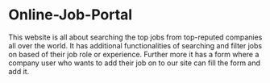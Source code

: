 # Online-Job-Portal
This website is all about searching the top jobs from top-reputed companies all over the world. It has additional functionalities of searching and filter jobs on based of their job role or experience. Further more it has a form where a company user who wants to add their job on to our site can fill the form and add it.
